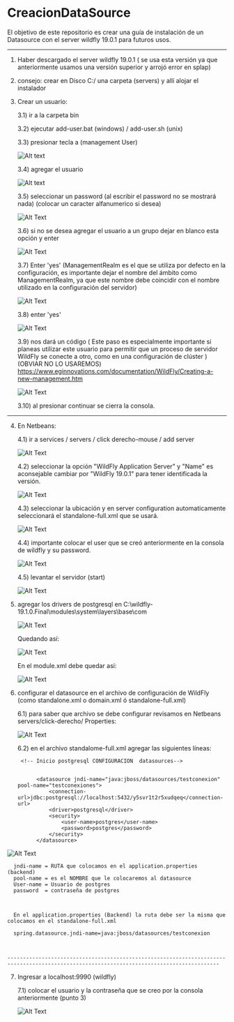 # CreacionDataSource
El objetivo de este repositorio es crear una guía de instalación de un Datasource con el server wildfly 19.0.1 para futuros usos.

------------------------------------------------------------------------------------------------------------------------------------------


1) Haber descargado el server wildfly 19.0.1 ( se usa esta versión ya que anteriormente usamos una versión superior y arrojó error en splap)
   
2) consejo: crear en Disco C:/ una carpeta (servers) y allí alojar el instalador

3) Crear un usuario:
   
   3.1) ir a la carpeta bin
   
   3.2) ejecutar add-user.bat  (windows)  /  add-user.sh (unix)
   
   3.3) presionar tecla a (management User)
   
   ![Alt text](https://github.com/NoelTejeda/CreacionDataSource/blob/main/datasource/paso1.png)
 
   

   3.4) agregar el usuario

   ![Alt text](https://github.com/NoelTejeda/CreacionDataSource/blob/main/datasource/paso2.png)
   

   3.5) seleccionar un password (al escribir el password no se mostrará nada) (colocar un caracter alfanumerico si desea)
   
   ![Alt Text](https://github.com/NoelTejeda/CreacionDataSource/blob/main/datasource/paso3.png)

   3.6) si no se desea agregar el usuario a un grupo dejar en blanco esta opción y enter

   ![Alt Text](https://github.com/NoelTejeda/CreacionDataSource/blob/main/datasource/paso4.png)
   
   3.7) Enter 'yes' (ManagementRealm es el que se utiliza por defecto en la configuración, es importante dejar el nombre del ámbito como ManagementRealm, ya que este nombre debe coincidir con el nombre 
        utilizado en la configuración del servidor)

   ![Alt Text](https://github.com/NoelTejeda/CreacionDataSource/blob/main/datasource/paso5.png)

   3.8) enter 'yes'

   ![Alt Text](https://github.com/NoelTejeda/CreacionDataSource/blob/main/datasource/paso6.png)

   3.9) nos dará un código ( Este paso es especialmente importante si planeas utilizar este usuario para permitir que un proceso de servidor WildFly se conecte a otro, como en una configuración de clúster ) 
        (OBVIAR NO LO USAREMOS)
         https://www.eginnovations.com/documentation/WildFly/Creating-a-new-management.htm

   ![Alt Text](https://github.com/NoelTejeda/CreacionDataSource/blob/main/datasource/paso7.png)

   3.10) al presionar continuar se cierra la consola.


  -----------------------------------------------------------------------------


   
   4) En Netbeans:
  
      
      4.1) ir a services / servers / click derecho-mouse / add server

      ![Alt Text](https://github.com/NoelTejeda/CreacionDataSource/blob/main/datasource/paso%204.1.png)   


      4.2) seleccionar la opción "WildFly Application Server" y "Name" es aconsejable cambiar por "WildFly 19.0.1" para tener
           identificada la versión.

      ![Alt Text](https://github.com/NoelTejeda/CreacionDataSource/blob/main/datasource/paso4.2.png)


      4.3) seleccionar la ubicación y en server configuration automaticamente seleccionará el standalone-full.xml que se usará.

      ![Alt Text](https://github.com/NoelTejeda/CreacionDataSource/blob/main/datasource/paso4.3.png)
      

      4.4) importante colocar el user que se creó anteriormente en la consola de wildfly y su password.

      ![Alt Text](https://github.com/NoelTejeda/CreacionDataSource/blob/main/datasource/paso4.4.png)


      4.5) levantar el servidor (start)

      ![Alt Text](https://github.com/NoelTejeda/CreacionDataSource/blob/main/datasource/paso4.5.png)



   5) agregar los drivers de postgresql en C:\wildfly-19.1.0.Final\modules\system\layers\base\com

      ![Alt Text](https://github.com/NoelTejeda/CreacionDataSource/blob/main/datasource/GuardarDriversPostgres.png)

      Quedando así:

      ![Alt Text](https://github.com/NoelTejeda/CreacionDataSource/blob/main/datasource/QuedandoAs%C3%AD.png)
       
            

      En el module.xml debe quedar así:

      ![Alt Text](https://github.com/NoelTejeda/CreacionDataSource/blob/main/datasource/module.xml.png)



  6)  configurar el datasource en el archivo de configuración de WildFly (como standalone.xml o 
       domain.xml ó standalone-full.xml)


      6.1) para saber que archivo se debe configurar revisamos en Netbeans servers/click-derecho/ Properties:

      ![Alt Text](https://github.com/NoelTejeda/CreacionDataSource/blob/main/datasource/Standalone-full.png)


      6.2) en el archivo standalome-full.xml agregar las siguientes líneas:

           <!-- Inicio postgresql CONFIGURACION  datasources--> 

 
                <datasource jndi-name="java:jboss/datasources/testconexion" pool-name="testconexiones">   
                    <connection-url>jdbc:postgresql://localhost:5432/y5svr1t2r5xudqeq</connection-url>   
                    <driver>postgresql</driver>   
                    <security>   
                        <user-name>postgres</user-name>   
                        <password>postgres</password>   
                    </security>   
                </datasource>

         <!--  Fin postgresql CONFIGURACION  datasources-->


   ![Alt Text](https://github.com/NoelTejeda/CreacionDataSource/blob/main/datasource/ConfiguracionAgregadaalStandalone.png)



      jndi-name = RUTA que colocamos en el application.properties (backend)
      pool-name = es el NOMBRE que le colocaremos al datasource
      User-name = Usuario de postgres
      password  = contraseña de postgres



      En el application.properties (Backend) la ruta debe ser la misma que colocamos en el standalone-full.xml
      
      spring.datasource.jndi-name=java:jboss/datasources/testconexion



    ------------------------------------------------------------------------------------------------------------------------------------------

    
 7) Ingresar a localhost:9990 (wildfly)

    7.1) colocar el usuario y la contraseña que se creo por la consola anteriormente (punto 3)

   
    ![Alt Text](https://github.com/NoelTejeda/CreacionDataSource/blob/main/datasource/localhost9990.png)
      
